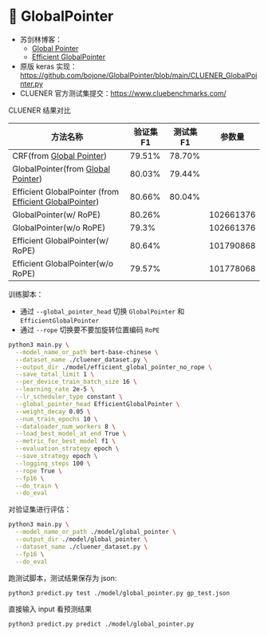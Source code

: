 # 🤗 GlobalPointer

- 苏剑林博客：
    - [Global Pointer](https://kexue.fm/archives/8373)
    - [Efficient GlobalPointer](https://spaces.ac.cn/archives/8877)
- 原版 keras 实现：https://github.com/bojone/GlobalPointer/blob/main/CLUENER_GlobalPointer.py
- CLUENER 官方测试集提交：https://www.cluebenchmarks.com/

CLUENER 结果对比

| 方法名称                                                                                         | 验证集F1  |测试集F1| 参数量 |
|----------------------------------------------------------------------------------------------|--------| ---- |------------|
| CRF(from [Global Pointer](https://kexue.fm/archives/8373))                                   | 79.51% | 78.70% |
| GlobalPointer(from [Global Pointer](https://kexue.fm/archives/8373))                         | 80.03% | 79.44% |
| Efficient GlobalPointer (from [Efficient GlobalPointer](https://spaces.ac.cn/archives/8877)) | 80.66% | 80.04% |
| GlobalPointer(w/ RoPE)                                                                       | 80.26% | | 102661376 |
| GlobalPointer(w/o RoPE)                                                                      | 79.3%  | | 102661376 |
| Efficient GlobalPointer(w/ RoPE)                                                             | 80.64% || 101790868 |
| Efficient GlobalPointer(w/o RoPE)                                                            | 79.57% || 101778068 |

训练脚本：

- 通过 `--global_pointer_head` 切换 `GlobalPointer` 和 `EfficientGlobalPointer`
- 通过 `--rope` 切换要不要加旋转位置编码 `RoPE`

```bash
python3 main.py \
  --model_name_or_path bert-base-chinese \
  --dataset_name ./cluener_dataset.py \
  --output_dir ./model/efficient_global_pointer_no_rope \
  --save_total_limit 1 \
  --per_device_train_batch_size 16 \
  --learning_rate 2e-5 \
  --lr_scheduler_type constant \
  --global_pointer_head EfficientGlobalPointer \
  --weight_decay 0.05 \
  --num_train_epochs 10 \
  --dataloader_num_workers 8 \
  --load_best_model_at_end True \
  --metric_for_best_model f1 \
  --evaluation_strategy epoch \
  --save_strategy epoch \
  --logging_steps 100 \
  --rope True \
  --fp16 \
  --do_train \
  --do_eval
```

对验证集进行评估：

```bash
python3 main.py \
  --model_name_or_path ./model/global_pointer \
  --output_dir ./model/global_pointer \
  --dataset_name ./cluener_dataset.py \
  --fp16 \
  --do_eval
```

跑测试脚本，测试结果保存为 json:

```bash
python3 predict.py test ./model/global_pointer.py gp_test.json
```

直接输入 input 看预测结果

```bash
python3 predict.py predict ./model/global_pointer.py
```
